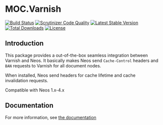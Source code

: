 MOC.Varnish
===========

[![Build Status](https://travis-ci.org/mocdk/MOC.Varnish.svg?branch=master)](https://travis-ci.org/mocdk/MOC.Varnish)
[![Scrutinizer Code Quality](https://scrutinizer-ci.com/g/mocdk/MOC.Varnish/badges/quality-score.png?b=master)](https://scrutinizer-ci.com/g/mocdk/MOC.Varnish/?branch=master)
[![Latest Stable Version](https://poser.pugx.org/moc/varnish/v/stable)](https://packagist.org/packages/moc/varnish)
[![Total Downloads](https://poser.pugx.org/moc/varnish/downloads)](https://packagist.org/packages/moc/varnish)
[![License](https://poser.pugx.org/moc/varnish/license)](https://packagist.org/packages/moc/varnish)

Introduction
------------

This package provides a out-of-the-box seamless integration between Varnish and Neos. It basically makes Neos send
``Cache-Control`` headers and ``BAN`` requests to Varnish for all document nodes.

When installed, Neos send headers for cache lifetime and cache invalidation requests.

Compatible with Neos 1.x-4.x

Documentation
-------------

For more information, see [the documentation](Documentation/Index.rst)
